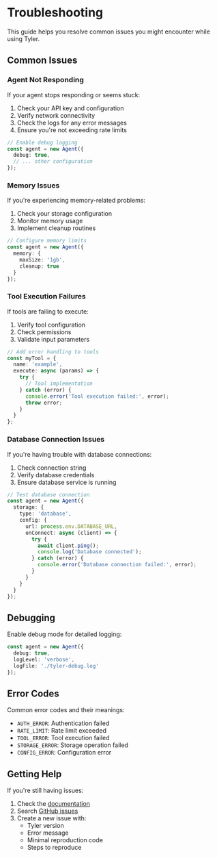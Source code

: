 # Troubleshooting

This guide helps you resolve common issues you might encounter while using Tyler.

## Common Issues

### Agent Not Responding

If your agent stops responding or seems stuck:

1. Check your API key and configuration
2. Verify network connectivity
3. Check the logs for any error messages
4. Ensure you're not exceeding rate limits

```typescript
// Enable debug logging
const agent = new Agent({
  debug: true,
  // ... other configuration
});
```

### Memory Issues

If you're experiencing memory-related problems:

1. Check your storage configuration
2. Monitor memory usage
3. Implement cleanup routines

```typescript
// Configure memory limits
const agent = new Agent({
  memory: {
    maxSize: '1gb',
    cleanup: true
  }
});
```

### Tool Execution Failures

If tools are failing to execute:

1. Verify tool configuration
2. Check permissions
3. Validate input parameters

```typescript
// Add error handling to tools
const myTool = {
  name: 'example',
  execute: async (params) => {
    try {
      // Tool implementation
    } catch (error) {
      console.error('Tool execution failed:', error);
      throw error;
    }
  }
};
```

### Database Connection Issues

If you're having trouble with database connections:

1. Check connection string
2. Verify database credentials
3. Ensure database service is running

```typescript
// Test database connection
const agent = new Agent({
  storage: {
    type: 'database',
    config: {
      url: process.env.DATABASE_URL,
      onConnect: async (client) => {
        try {
          await client.ping();
          console.log('Database connected');
        } catch (error) {
          console.error('Database connection failed:', error);
        }
      }
    }
  }
});
```

## Debugging

Enable debug mode for detailed logging:

```typescript
const agent = new Agent({
  debug: true,
  logLevel: 'verbose',
  logFile: './tyler-debug.log'
});
```

## Error Codes

Common error codes and their meanings:

- `AUTH_ERROR`: Authentication failed
- `RATE_LIMIT`: Rate limit exceeded
- `TOOL_ERROR`: Tool execution failed
- `STORAGE_ERROR`: Storage operation failed
- `CONFIG_ERROR`: Configuration error

## Getting Help

If you're still having issues:

1. Check the [documentation](./intro.md)
2. Search [GitHub issues](https://github.com/adamwdraper/tyler/issues)
3. Create a new issue with:
   - Tyler version
   - Error message
   - Minimal reproduction code
   - Steps to reproduce 